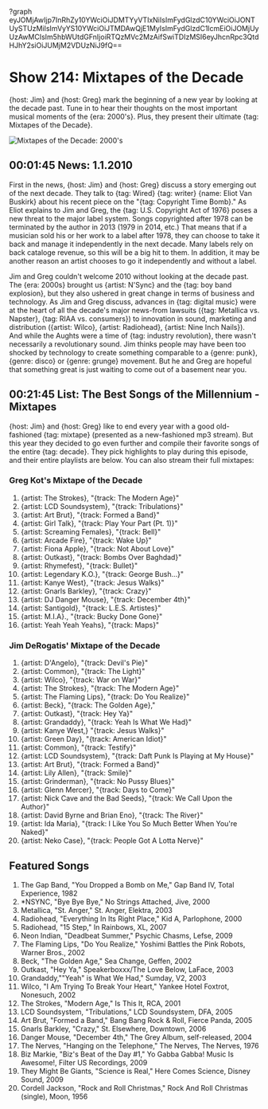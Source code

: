 ?graph eyJOMjAwIjp7InRhZy10YWciOiJDMTYyVTIxNiIsImFydGlzdC10YWciOiJONTUySTUzMiIsImVyYS10YWciOiJTMDAwQjE1MyIsImFydGlzdC1lcmEiOiJOMjUyUzAwMCIsIm5hbWUtdGFnIjoiRTQzMVc2MzAifSwiTDIzMSI6eyJhcnRpc3QtdHJhY2siOiJUMjM2VDUzNiJ9fQ==

# Show 214: Mixtapes of the Decade
{host: Jim} and {host: Greg} mark the beginning of a new year by looking at the decade past. Tune in to hear their thoughts on the most important musical moments of the {era: 2000's}. Plus, they present their ultimate {tag: Mixtapes of the Decade}.

![Mixtapes of the Decade: 2000's](http://static.soundopinions.org/images/2009/mixtapes2.jpg)

## 00:01:45 News: 1.1.2010
First in the news, {host: Jim} and {host: Greg} discuss a story emerging out of the next decade. They talk to {tag: Wired} {tag: writer} {name: Eliot Van Buskirk} about his recent piece on the "{tag: Copyright Time Bomb}." As Eliot explains to Jim and Greg, the {tag: U.S. Copyright Act of 1976} poses a new threat to the major label system. Songs copyrighted after 1978 can be terminated by the author in 2013 (1979 in 2014, etc.) That means that if a musician sold his or her work to a label after 1978, they can choose to take it back and manage it independently in the next decade. Many labels rely on back cataloge revenue, so this will be a big hit to them. In addition, it may be another reason an artist chooses to go it independently and without a label.

Jim and Greg couldn't welcome 2010 without looking at the decade past. The {era: 2000s} brought us {artist: N'Sync} and the {tag: boy band explosion}, but they also ushered in great change in terms of business and technology. As Jim and Greg discuss, advances in {tag: digital music} were at the heart of all the decade's major news-from lawsuits ({tag: Metallica vs. Napster}, {tag: RIAA vs. consumers}) to innovation in sound, marketing and distribution ({artist: Wilco}, {artist: Radiohead}, {artist: Nine Inch Nails}). And while the Aughts were a time of {tag: industry revolution}, there wasn't necessarily a revolutionary sound. Jim thinks people may have been too shocked by technology to create something comparable to a {genre: punk}, {genre: disco} or {genre: grunge} movement. But he and Greg are hopeful that something great is just waiting to come out of a basement near you.

## 00:21:45 List: The Best Songs of the Millennium - Mixtapes

{host: Jim} and {host: Greg} like to end every year with a good old-fashioned {tag: mixtape} (presented as a new-fashioned mp3 stream). But this year they decided to go even further and compile their favorite songs of the entire {tag: decade}. They pick highlights to play during this episode, and their entire playlists are below. You can also stream their full mixtapes:

### Greg Kot's Mixtape of the Decade


1. {artist: The Strokes}, "{track: The Modern Age}"
2. {artist: LCD Soundsystem}, "{track: Tribulations}"
3. {artist: Art Brut}, "{track: Formed a Band}"
4. {artist: Girl Talk}, "{track: Play Your Part (Pt. 1)}"
5. {artist: Screaming Females}, "{track: Bell}"
6. {artist: Arcade Fire}, "{track: Wake Up}"
7. {artist: Fiona Apple}, "{track: Not About Love}"
8. {artist: Outkast}, "{track: Bombs Over Baghdad}"
9. {artist: Rhymefest}, "{track: Bullet}"
10. {artist: Legendary K.O.}, "{track: George Bush...}"
11. {artist: Kanye West}, "{track: Jesus Walks}"
12. {artist: Gnarls Barkley}, "{track: Crazy}"
13. {artist: DJ Danger Mouse}, "{track: December 4th}"
14. {artist: Santigold}, "{track: L.E.S. Artistes}"
15. {artist: M.I.A}., "{track: Bucky Done Gone}"
16. {artist: Yeah Yeah Yeahs}, "{track: Maps}"


### Jim DeRogatis' Mixtape of the Decade


1. {artist: D'Angelo}, "{track: Devil's Pie}"
2. {artist: Common}, "{track: The Light}"
3. {artist: Wilco}, "{track: War on War}"
4. {artist: The Strokes}, "{track: The Modern Age}"
5. {artist: The Flaming Lips}, "{track: Do You Realize}"
6. {artist: Beck}, "{track: The Golden Age},"
7. {artist: Outkast}, "{track: Hey Ya}"
8. {artist: Grandaddy}, "{track: Yeah Is What We Had}"
9. {artist: Kanye West,} "{track: Jesus Walks}"
10. {artist: Green Day}, "{track: American Idiot}"
11. {artist: Common}, "{track: Testify}"
12. {artist: LCD Soundsystem}, "{track: Daft Punk Is Playing at My House}"
13. {artist: Art Brut}, "{track: Formed a Band}"
14. {artist: Lily Allen}, "{track: Smile}"
15. {artist: Grinderman}, "{track: No Pussy Blues}"
16. {artist: Glenn Mercer}, "{track: Days to Come}"
17. {artist: Nick Cave and the Bad Seeds}, "{track: We Call Upon the Author}"
18. {artist: David Byrne and Brian Eno}, "{track: The River}"
19. {artist: Ida Maria}, "{track: I Like You So Much Better When You're Naked}"
20. {artist: Neko Case}, "{track: People Got A Lotta Nerve}"


## Featured Songs
1. The Gap Band, "You Dropped a Bomb on Me," Gap Band IV, Total Experience, 1982
2. *NSYNC, "Bye Bye Bye," No Strings Attached, Jive, 2000
3. Metallica, "St. Anger," St. Anger, Elektra, 2003
4. Radiohead, "Everything In Its Right Place," Kid A, Parlophone, 2000
5. Radiohead, "15 Step," In Rainbows, XL, 2007
6. Neon Indian, "Deadbeat Summer," Psychic Chasms, Lefse, 2009
7. The Flaming Lips, "Do You Realize," Yoshimi Battles the Pink Robots, Warner Bros., 2002
8. Beck, "The Golden Age," Sea Change, Geffen, 2002
9. Outkast, "Hey Ya," Speakerboxxx/The Love Below, LaFace, 2003
10. Grandaddy,""Yeah" is What We Had," Sumday, V2, 2003
11. Wilco, "I Am Trying To Break Your Heart," Yankee Hotel Foxtrot, Nonesuch, 2002
12. The Strokes, "Modern Age," Is This It, RCA, 2001
13. LCD Soundsystem, "Tribulations," LCD Soundsystem, DFA, 2005
14. Art Brut, "Formed a Band," Bang Bang Rock & Roll, Fierce Panda, 2005
15. Gnarls Barkley, "Crazy," St. Elsewhere, Downtown, 2006
16. Danger Mouse, "December 4th," The Grey Album, self-released, 2004
17. The Nerves, "Hanging on the Telephone," The Nerves, The Nerves, 1976
18. Biz Markie, "Biz's Beat of the Day #1," Yo Gabba Gabba! Music Is Awesome!, Filter US Recordings, 2009
19. They Might Be Giants, "Science is Real," Here Comes Science, Disney Sound, 2009
20. Cordell Jackson, "Rock and Roll Christmas," Rock And Roll Christmas (single), Moon, 1956